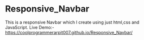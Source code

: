 # Responsive_Navbar
This is a responsive Navbar which I create using just html,css and JavaScript.
Live Demo:- https://coolprogrammerarpit007.github.io/Responsive_Navbar/

